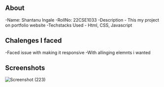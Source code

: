 ## About
-Name: Shantanu Ingale
-RollNo: 22CSE1033
-Description - This my project on portfolio website
-Techstacks Used - Html, CSS, Javascript

## Chalenges I faced
-Faced issue with making it responsive
-With allinging elemnts i wanted

## Screenshots
![Screenshot (223)](https://github.com/Shantanu221/Portfolio-Website-Challenge-Summer-2023/assets/128632085/c82b26d3-fd4e-49e6-b52a-44de497c82b0)

